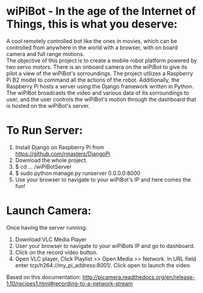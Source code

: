 # wiPiBot - In the age of the Internet of Things, this is what you deserve:
  A cool remotely controlled bot like the ones in movies, which can be controlled from anywhere in the world with a browser, with on board camera and full range motions. <br>
 The objective of this project is to create a mobile robot platform powered by two servo motors. There is an onboard camera on the wiPiBot to give its pilot a view of the wiPiBot's sorroundings. The project utilizes a Raspberry Pi B2 model to command all the actions of the robot. Additionally, the Raspberry Pi hosts a server using the Django framework written in Python. The wiPiBot broadcasts the video and various data of its sorroundings to user, and the user controls the wiPiBot's motion through the dashboard that is hosted on the wiPiBot's server.
# To Run Server:
1. Install Django on Raspberry Pi from https://github.com/rmasters/DjangoPi
2. Download the whole project.
3. $ cd ... /wiPiBotServer
4. $ sudo python manage.py runserver 0.0.0.0:8000
5. Use your browser to navigate to your wiPiBot's IP and here comes the fun!

# Launch Camera:
Once having the server running:

1. Download VLC Media Player
2. User your browser to navigate to your wiPiBots IP and go to dashboard.
3. Click on the record video button.
4. Open VLC player, Click Playlist >> Open Media >> Network. In URL field enter tcp/h264://my_pi_address:8001/. Click open to launch the video.

Based on this documentation: http://picamera.readthedocs.org/en/release-1.10/recipes1.html#recording-to-a-network-stream

